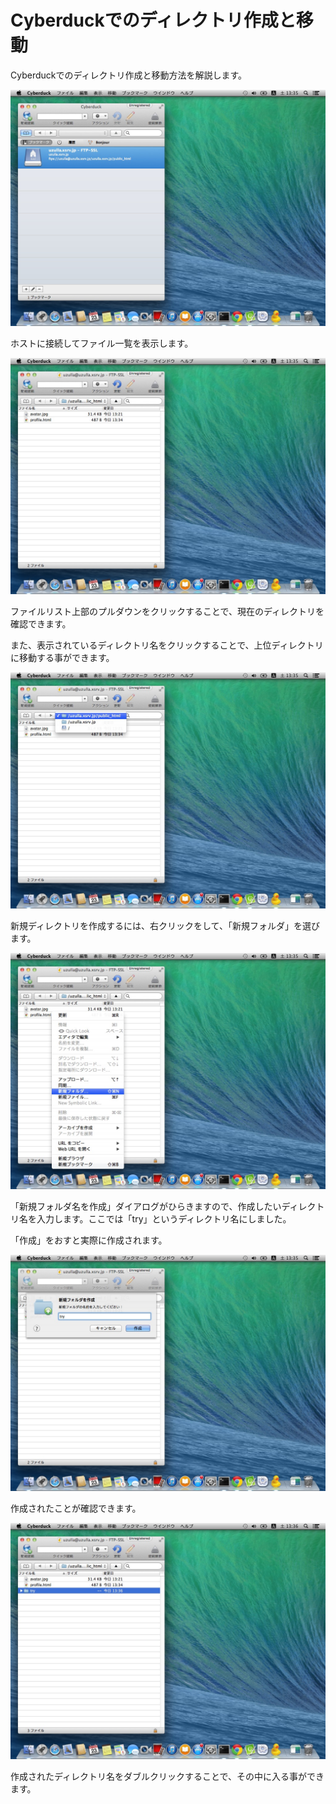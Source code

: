 # Cyberduckでのディレクトリ作成と移動

Cyberduckでのディレクトリ作成と移動方法を解説します。

![](2014-08-23_13.35.33.jpg)

ホストに接続してファイル一覧を表示します。

![](2014-08-23_13.35.35.jpg)

ファイルリスト上部のプルダウンをクリックすることで、現在のディレクトリを確認できます。

また、表示されているディレクトリ名をクリックすることで、上位ディレクトリに移動する事ができます。

![](2014-08-23_13.35.48.jpg)

新規ディレクトリを作成するには、右クリックをして、「新規フォルダ」を選びます。

![](2014-08-23_13.35.54.jpg)

「新規フォルダ名を作成」ダイアログがひらきますので、作成したいディレクトリ名を入力します。ここでは「try」というディレクトリ名にしました。

「作成」をおすと実際に作成されます。

![](2014-08-23_13.35.59.jpg)

作成されたことが確認できます。

![](2014-08-23_13.36.04.jpg)

作成されたディレクトリ名をダブルクリックすることで、その中に入る事ができます。
